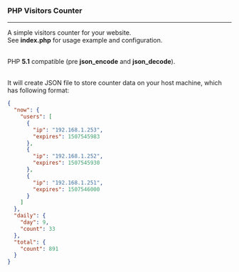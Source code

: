 ### PHP Visitors Counter
***
A simple visitors counter for your website.<br />
See **index.php** for usage example and configuration.<br /><br />

PHP **5.1** compatible (pre **json_encode** and **json_decode**).<br /><br />

It will create JSON file to store counter data on your host machine, which has following format:<br />
```json
{
  "now": {
    "users": [
      {
        "ip": "192.168.1.253",
        "expires": 1507545983
      },
      {
        "ip": "192.168.1.252",
        "expires": 1507545930
      },
      {
        "ip": "192.168.1.251",
        "expires": 1507546000
      }
    ]
  },
  "daily": {
    "day": 9,
    "count": 33
  },
  "total": {
    "count": 891
  }
}
```
